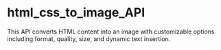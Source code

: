 # html_css_to_image_API
This API converts HTML content into an image with customizable options including format, quality, size, and dynamic text insertion.
